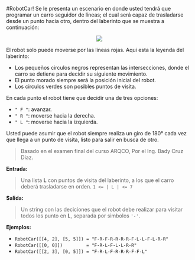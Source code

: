 #RobotCar!
Se le presenta un escenario en donde usted tendrá que programar un carro seguidor de líneas; el cual será capaz de trasladarse desde un punto hacia otro, dentro del laberinto que se muestra a continuación:

<p align="center">
  <img src="https://github.com/SantiagoONE/Needs/blob/master/RobotCar/images/redmaze.gif?raw=true"/>
</p>

El robot solo puede moverse por las lineas rojas. Aqui esta la leyenda del laberinto:

* Los pequeños circulos negros representan las intersecciones, donde el carro se detiene para decidir su siguiente movimiento.
* El punto morado siempre será la posición inicial del robot.
* Los circulos verdes son posibles puntos de visita.

En cada punto el robot tiene que decidir una de tres opciones:

* `" F "`: avanzar.
* `" R "`: moverse hacia la derecha.
* `" L "`: moverse hacia la izquierda.

Usted puede asumir que el robot siempre realiza un giro de 180° cada vez que llega a un punto de visita, listo para salir en busca de otro.

> Basado en el examen final del curso ARQCO, Por el Ing. Bady Cruz Diaz.

**Entrada:**

> Una lista **L** con puntos de visita del laberinto, a los que el carro deberá trasladarse en orden. `1 <= | L | <= 7` 

**Salida:**

> Un string con las deciciones que el robot debe realizar para visitar todos los punto en **L**, separada por simbolos `'-'`.

**Ejemplos:**

* `RobotCar([[4, 2], [5, 5]]) = "F-R-F-R-R-R-R-F-L-L-F-L-R-R"`
* `RobotCar([[0, 0]])         = "F-R-L-F-L-L-R-R"`
* `RobotCar([[2, 3], [0, 5]]) = "F-R-L-F-R-R-R-F-F-L"`
